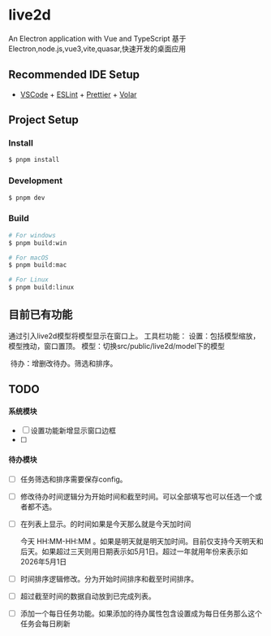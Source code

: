 # live2d

An Electron application with Vue and TypeScript 
基于Electron,node.js,vue3,vite,quasar,快速开发的桌面应用

## Recommended IDE Setup

- [VSCode](https://code.visualstudio.com/) + [ESLint](https://marketplace.visualstudio.com/items?itemName=dbaeumer.vscode-eslint) + [Prettier](https://marketplace.visualstudio.com/items?itemName=esbenp.prettier-vscode) + [Volar](https://marketplace.visualstudio.com/items?itemName=Vue.volar)

## Project Setup

### Install

```bash
$ pnpm install
```

### Development

```bash
$ pnpm dev
```

### Build

```bash
# For windows
$ pnpm build:win

# For macOS
$ pnpm build:mac

# For Linux
$ pnpm build:linux
```



## 目前已有功能

通过引入live2d模型将模型显示在窗口上。
工具栏功能：
	设置：包括模型缩放，模型拽动，窗口置顶。
	模型：切换src/public/live2d/model下的模型

​    待办：增删改待办。筛选和排序。
​    

## TODO

#### 系统模块

- [ ] 设置功能新增显示窗口边框
- [ ] 

#### 待办模块

- [ ] 任务筛选和排序需要保存config。

- [ ] 修改待办时间逻辑分为开始时间和截至时间。可以全部填写也可以任选一个或者都不选。

- [ ] 在列表上显示。的时间如果是今天那么就是今天加时间 

  今天 HH:MM-HH:MM 。如果是明天就是明天加时间。目前仅支持今天明天和后天。如果超过三天则用日期表示如5月1日。超过一年就用年份来表示如2026年5月1日

- [ ] 时间排序逻辑修改。分为开始时间排序和截至时间排序。

- [ ] 超过截至时间的数据自动放到已完成列表。

- [ ] 添加一个每日任务功能。如果添加的待办属性包含设置成为每日任务那么这个任务会每日刷新
